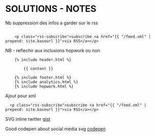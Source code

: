 SOLUTIONS - NOTES
=====

Nb suppression des infos a garder sur le rss

```

    <p class="rss-subscribe">subscribe <a href="{{ "/feed.xml" | prepend: site.baseurl }}">via RSS</a></p>

```

NB - reflechir aux inclusions hopwork ou non


```
    {% include header.html %}

        {{ content }}

    {% include footer.html %}
    {% include analytics.html %}
    {% include hopwork.html %}

```
Ajout pour xml

```
  <p class="rss-subscribe">subscribe <a href="{{ "/feed.xml" | prepend: site.baseurl }}">via RSS</a></p>

```

SVG inline twitter
[gist ](https://gist.github.com/mbostock/3094619)

Good codepen about social media svg
[codepen](https://codepen.io/ruandre/pen/howFi)
